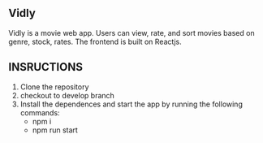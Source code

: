 ## Vidly

Vidly is a movie web app. Users can view, rate, and sort movies based on genre, stock, rates. The frontend is built on Reactjs.

## INSRUCTIONS

1. Clone the repository
2. checkout to develop branch
3. Install the dependences and start the app by running the following commands:
   - npm i
   - npm run start
